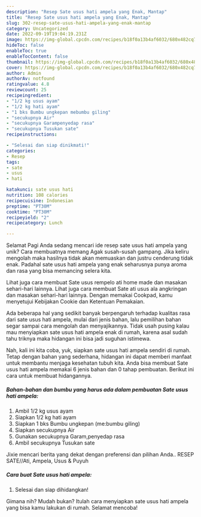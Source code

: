 ```yaml
---
description: "Resep Sate usus hati ampela yang Enak, Mantap"
title: "Resep Sate usus hati ampela yang Enak, Mantap"
slug: 302-resep-sate-usus-hati-ampela-yang-enak-mantap
category: Uncategorized
date: 2022-09-19T19:04:19.231Z
image: https://img-global.cpcdn.com/recipes/b18f0a13b4af6032/680x482cq70/sate-usus-hati-ampela-foto-resep-utama.jpg
hideToc: false
enableToc: true
enableTocContent: false
thumbnail: https://img-global.cpcdn.com/recipes/b18f0a13b4af6032/680x482cq70/sate-usus-hati-ampela-foto-resep-utama.jpg
cover: https://img-global.cpcdn.com/recipes/b18f0a13b4af6032/680x482cq70/sate-usus-hati-ampela-foto-resep-utama.jpg
author: Admin
authorAv: notfound
ratingvalue: 4.8
reviewcount: 25
recipeingredient:
- "1/2 kg usus ayam"
- "1/2 kg hati ayam"
- "1 bks Bumbu ungkepan mebumbu giling"
- "secukupnya Air"
- "secukupnya Garampenyedap rasa"
- "secukupnya Tusukan sate"
recipeinstructions:

- "Selesai dan siap dinikmati!"
categories:
- Resep
tags:
- sate
- usus
- hati

katakunci: sate usus hati 
nutrition: 108 calories
recipecuisine: Indonesian
preptime: "PT30M"
cooktime: "PT30M"
recipeyield: "2"
recipecategory: Lunch

---
```



Selamat Pagi Anda sedang mencari ide resep sate usus hati ampela yang unik? Cara membuatnya memang Agak susah-susah gampang. Jika keliru mengolah maka hasilnya tidak akan memuaskan dan justru cenderung tidak enak. Padahal sate usus hati ampela yang enak seharusnya punya aroma dan rasa yang bisa memancing selera kita.


Lihat juga cara membuat Sate usus rempelo ati home made dan masakan sehari-hari lainnya. Lihat juga cara membuat Sate ati usus ala angkringan dan masakan sehari-hari lainnya. Dengan memakai Cookpad, kamu menyetujui Kebijakan Cookie dan Ketentuan Pemakaian.

Ada beberapa hal yang sedikit banyak berpengaruh terhadap kualitas rasa dari sate usus hati ampela, mulai dari jenis bahan, lalu pemilihan bahan segar sampai cara mengolah dan menyajikannya. Tidak usah pusing kalau mau menyiapkan sate usus hati ampela enak di rumah, karena asal sudah tahu triknya maka hidangan ini bisa jadi suguhan istimewa.


Nah, kali ini kita coba, yuk, siapkan sate usus hati ampela sendiri di rumah. Tetap dengan bahan yang sederhana, hidangan ini dapat memberi manfaat untuk membantu menjaga kesehatan tubuh kita. Anda bisa membuat Sate usus hati ampela memakai 6 jenis bahan dan 0 tahap pembuatan. Berikut ini cara untuk membuat hidangannya.

<!--inarticleads1-->

##### Bahan-bahan dan bumbu yang harus ada dalam pembuatan Sate usus hati ampela:

1. Ambil 1/2 kg usus ayam
1. Siapkan 1/2 kg hati ayam
1. Siapkan 1 bks Bumbu ungkepan (me:bumbu giling)
1. Siapkan secukupnya Air
1. Gunakan secukupnya Garam,penyedap rasa
1. Ambil secukupnya Tusukan sate


Jixie mencari berita yang dekat dengan preferensi dan pilihan Anda.. RESEP SATE//Ati, Ampela, Usus &amp; Puyuh 

<!--inarticleads2-->

##### Cara buat Sate usus hati ampela:


1. Selesai dan siap dihidangkan!



Gimana nih? Mudah bukan? Itulah cara menyiapkan sate usus hati ampela yang bisa kamu lakukan di rumah. Selamat mencoba!

